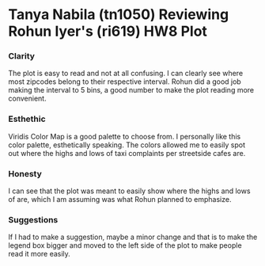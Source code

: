 # Tanya Nabila (tn1050) Reviewing Rohun Iyer's (ri619) HW8 Plot

### Clarity
The plot is easy to read and not at all confusing. I can clearly see where most zipcodes belong to their respective interval. Rohun did a good job making the interval to 5 bins, a good number to make the plot reading more convenient.

### Esthethic
Viridis Color Map is a good palette to choose from. I personally like this color palette, esthetically speaking. The colors allowed me to easily spot out where the highs and lows of taxi complaints per streetside cafes are.

### Honesty
I can see that the plot was meant to easily show where the highs and lows of are, which I am assuming was what Rohun planned to emphasize.

### Suggestions
If I had to make a suggestion, maybe a minor change and that is to make the legend box bigger and moved to the left side of the plot to make people read it more easily. 
